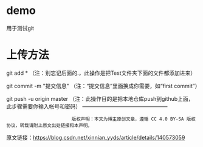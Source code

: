 # demo
用于测试git


# 上传方法
git add * （注：别忘记后面的.，此操作是把Test文件夹下面的文件都添加进来）

git commit -m "提交信息" （注：“提交信息”里面换成你需要，如“first commit”）

git push -u origin master （注：此操作目的是把本地仓库push到github上面，此步骤需要你输入帐号和密码）
————————————————

                            版权声明：本文为博主原创文章，遵循 CC 4.0 BY-SA 版权协议，转载请附上原文出处链接和本声明。
                        
原文链接：https://blog.csdn.net/xinnian_yyds/article/details/140573059